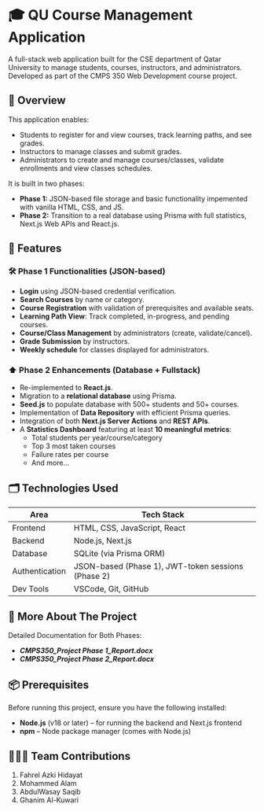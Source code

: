 # 🎓 QU Course Management Application

A full-stack web application built for the CSE department of Qatar University to manage students, courses, instructors, and administrators. Developed as part of the CMPS 350 Web Development course project.

## 📌 Overview

This application enables:
- Students to register for and view courses, track learning paths, and see grades.
- Instructors to manage classes and submit grades.
- Administrators to create and manage courses/classes, validate enrollments and view classes schedules.

It is built in two phases:
- **Phase 1:** JSON-based file storage and basic functionality impemented with vanilla HTML, CSS, and JS.
- **Phase 2:** Transition to a real database using Prisma with full statistics, Next.js Web APIs and React.js.


## 🚀 Features

### 🛠️ Phase 1 Functionalities (JSON-based)
- **Login** using JSON-based credential verification.
- **Search Courses** by name or category.
- **Course Registration** with validation of prerequisites and available seats.
- **Learning Path View**: Track completed, in-progress, and pending courses.
- **Course/Class Management** by administrators (create, validate/cancel).
- **Grade Submission** by instructors.
- **Weekly schedule** for classes displayed for administrators.

### ⬆️ Phase 2 Enhancements (Database + Fullstack)
- Re-implemented to **React.js**.
- Migration to a **relational database** using Prisma.
- **Seed.js** to populate database with 500+ students and 50+ courses.
- Implementation of **Data Repository** with efficient Prisma queries.
- Integration of both **Next.js Server Actions** and **REST APIs**.
- A **Statistics Dashboard** featuring at least **10 meaningful metrics**:
  - Total students per year/course/category
  - Top 3 most taken courses
  - Failure rates per course
  - And more...

## 🗂️ Technologies Used

| Area              | Tech Stack                     |
|-------------------|--------------------------------|
| Frontend          | HTML, CSS, JavaScript, React   |
| Backend           | Node.js, Next.js               |
| Database          | SQLite (via Prisma ORM)|  
| Authentication    | JSON-based (Phase 1), JWT-token sessions (Phase 2) |
| Dev Tools         | VSCode, Git, GitHub            |

## 📑 More About The Project
Detailed Documentation for Both Phases:

- **_CMPS350_Project Phase 1_Report.docx_**
- **_CMPS350_Project Phase 2_Report.docx_**

## 📦 Prerequisites

Before running this project, ensure you have the following installed:

- **Node.js** (v18 or later) – for running the backend and Next.js frontend  
- **npm** – Node package manager (comes with Node.js)

## 🧑‍🤝‍🧑 Team Contributions
1. Fahrel Azki Hidayat
2. Mohammed Alam
3. AbdulWasay Saqib
4. Ghanim Al-Kuwari

